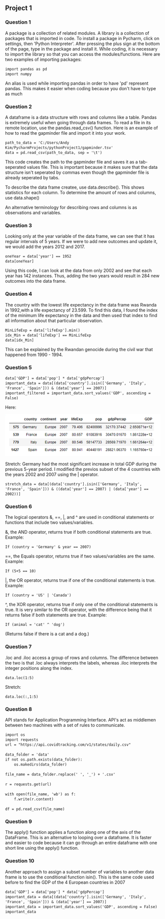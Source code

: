 ## Project 1
### Question 1
A package is a collection of related modules. A library is a collection of packages that is imported in code. To install a package in Pycharm, click on settings, then 'Python Interpreter'. After pressing the plus sign at the bottom of the page, type in the package and install it. While coding, it is necessary to import the library so that you can access the modules/functions. Here are two examples of importing packages:
```
import pandas as pd
import numpy
```
An alias is used while importing pandas in order to have 'pd' represent pandas. This makes it easier when coding because you don't have to type as much
### Question 2
A dataframe is a data structure with rows and columns like a table. Pandas is extremely useful when going through data frames. To read a file in its remote location, use the pandas.read_csv() function. Here is an example of how to read the gapminder file and import it into your work.
```
path_to_data = 'C:/Users/Andy Kim/PycharmProjects/pythonProject1/gapminder.tsv'
data = pd.read_csv(path_to_data, sep = '\t')
```
This code creates the path to the gapminder file and saves it as a tab-seperated values file. This is important because it makes sure that the data structure isn't seperated by commas even though the gapminder file is already seperated by tabs.

To describe the data frame createe, use data.describe(). This shows statistics for each column.
To determine the amount of rows and columns, use data.shape()

An alternative terminology for describing rows and columns is as observations and variables.
### Question 3
Looking only at the year variable of the data frame, we can see that it has regular intervals of 5 years. If we were to add new outcomes and update it, we would add the years 2012 and 2017.
```
oneYear = data['year'] == 1952
data[oneYear]
```
Using this code, I can look at the data from only 2002 and see that each year has 142 instances. Thus, adding the two years would result in 284 new outcomes into the data frame.
### Question 4
The country with the lowest life expectancy in the data frame was Rwanda in 1992,with a life expectancy of 23.599. 
To find this data, I found the index of the minimum life expectancy in the data and then used that index to find all information about that particular observation.
```
MinLifeExp = data['lifeExp'].min()
idx_Min = data['lifeExp'] == MinLifeExp
data[idx_Min]
```
This can be explained by the Rwandan genocide during the civil war that happened from 1990 - 1994.
### Question 5
```
data['GDP'] = data['pop'] * data['gdpPercap']
important_data = data[(data['country'].isin(['Germany', 'Italy', 'France', 'Spain'])) & (data['year'] == 2007)]
important_filtered = important_data.sort_values('GDP', ascending = False)
```
Here:

![](Project1Table.PNG)

Stretch: Germany had the most significant increase in total GDP during the previous 5-year period. I modified the previos subset of the 4 countries with the years 2002 and 2007 using the | operator.
```
stretch_data = data[(data['country'].isin(['Germany', 'Italy', 'France', 'Spain'])) & ((data['year'] == 2007) | (data['year'] == 2002))]
```
### Question 6
The logical operators &, ==, |, and ^ are used in conditional statements or functions that include two values/variables.

&, the AND operator, returns true if both conditional statements are true.
Example: 
```
If (country = 'Germany' & year == 2007)
```

==, the Equals operator, returns true if two values/variables are the same.
Example:
```
If (5+5 == 10)
```

|, the OR operator, returns true if one of the conditional statements is true.
Example:
```
If (country = 'US' | 'Canada')
```

^, the XOR operator, returns true if only one of the conditional statements is true. It is very similar to the OR operator, with the difference being that it returns false if both statements are true.
Example:
```
If (animal = 'cat' ^ 'dog')
```
(Returns false if there is a cat and a dog.)
### Question 7

.loc and .iloc access a group of rows and columns. The difference between the two is that .loc always interprets the labels, whereas .iloc interprets the integer positions along the index.
```
data.loc(1:5)
```
Stretch:
```
data.loc(:,1:5)
```

### Question 8
API stands for Application Programming Interface. API's act as middlemen between two machines with a set of rules to communicate. 
```
import os
import requests
url = "https://api.covidtracking.com/v1/states/daily.csv"

data_folder = 'data'
if not os.path.exists(data_folder):
    os.makedirs(data_folder)

file_name = data_folder.replace(' ', '_') + '.csv'

r = requests.get(url)

with open(file_name, 'wb') as f:
    f.write(r.content)

df = pd.read_csv(file_name)
```
### Question 9
The apply() function applies a function along one of the axis of the DataFrame. This is an alternative to looping over a dataframe. It is faster and easier to code because it can go through an entire dataframe with one short line using the apply() function.

### Question 10
Another approach to assign a subset number of variables to another data frame is to use the conditional function isin(). This is the same code used before to find the GDP of the 4 European countries in 2007
```
data['GDP'] = data['pop'] * data['gdpPercap']
important_data = data[(data['country'].isin(['Germany', 'Italy', 'France', 'Spain'])) & (data['year'] == 2007)]
important_data = important_data.sort_values('GDP', ascending = False)
important_data
```
